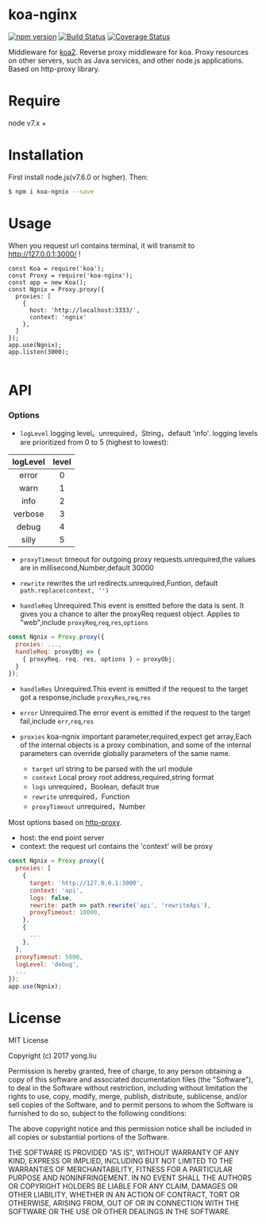 # koa-nginx

[![npm version](https://badge.fury.io/js/koa-nginx.svg)](https://badge.fury.io/js/koa-nginx) [![Build Status](https://www.travis-ci.org/wedog/koa-nginx.svg?branch=master)](https://www.travis-ci.org/wedog/koa-nginx) [![Coverage Status](https://coveralls.io/repos/github/wedog/koa-nginx/badge.svg?branch=master)](https://coveralls.io/github/wedog/koa-nginx?branch=master)

Middleware for [koa2](https://github.com/koajs/koa). Reverse proxy middleware for koa. Proxy resources on other servers, such as Java services, and other node.js applications. Based on http-proxy library.

# Require

node v7.x +

# Installation

First install node.js(v7.6.0 or higher). Then:

```bash
$ npm i koa-ngnix --save
```

# Usage
When you request url contains terminal, it will transmit to http://127.0.0.1:3000/ !

```
const Koa = require('koa');
const Proxy = require('koa-nginx');
const app = new Koa();
const Ngnix = Proxy.proxy({
  proxies: [
    {
      host: 'http://localhost:3333/',
      context: 'ngnix'
    },
  ]
});
app.use(Ngnix);
app.listen(3000);
    
```
# API
### Options
- `logLevel`
logging level。unrequired，String，default 'info'.
logging levels are prioritized from 0 to 5 (highest to lowest):

logLevel | level |
:--------:|:-----:|
error | 0 
warn | 1 
info | 2
verbose | 3 
debug  | 4 
silly  | 5

- `proxyTimeout`
timeout for outgoing proxy requests.unrequired,the values are in millisecond,Number,default 30000

- `rewrite`
rewrites the url redirects.unrequired,Funtion, default `path.replace(context, '')`

- `handleReq`
Unrequired.This event is emitted before the data is sent. It gives you a chance to alter the proxyReq request object. Applies to "web",include `proxyReq`,`req`,`res`,`options`
```js
const Ngnix = Proxy.proxy({
  proxies: ...,
  handleReq: proxyObj => {
    { proxyReq, req, res, options } = proxyObj;
  }
});
```

- `handleRes`
Unrequired.This event is emitted if the request to the target got a response,include `proxyRes`,`req`,`res`

- `error`
Unrequired.The error event is emitted if the request to the target fail,include `err`,`req`,`res`

- `proxies`
koa-ngnix important parameter,required,expect get array,Each of the internal objects is a proxy combination, and some of the internal parameters can override globally parameters of the same name.
  * `target` url string to be parsed with the url module
  * `context` Local proxy root address,required,string format
  * `logs` unrequired，Boolean, default true
  * `rewrite` unrequired，Function
  * `proxyTimeout` unrequired，Number

Most options based on [http-proxy](https://github.com/nodejitsu/node-http-proxy). 
* host: the end point server
* context: the request url contains the 'context' will be proxy

```js
const Ngnix = Proxy.proxy({
  proxies: [
    {
      target: 'http://127.0.0.1:3000',
      context: 'api',
      logs: false,
      rewrite: path => path.rewrite('api', 'rewriteApi'),
      proxyTimeout: 10000,
    },
    {
      ...
    },
  ],
  proxyTimeout: 5000,
  logLevel: 'debug',
  ...
});
app.use(Ngnix);
```

# License
MIT License

Copyright (c) 2017 yong.liu

Permission is hereby granted, free of charge, to any person obtaining a copy
of this software and associated documentation files (the "Software"), to deal
in the Software without restriction, including without limitation the rights
to use, copy, modify, merge, publish, distribute, sublicense, and/or sell
copies of the Software, and to permit persons to whom the Software is
furnished to do so, subject to the following conditions:

The above copyright notice and this permission notice shall be included in all
copies or substantial portions of the Software.

THE SOFTWARE IS PROVIDED "AS IS", WITHOUT WARRANTY OF ANY KIND, EXPRESS OR
IMPLIED, INCLUDING BUT NOT LIMITED TO THE WARRANTIES OF MERCHANTABILITY,
FITNESS FOR A PARTICULAR PURPOSE AND NONINFRINGEMENT. IN NO EVENT SHALL THE
AUTHORS OR COPYRIGHT HOLDERS BE LIABLE FOR ANY CLAIM, DAMAGES OR OTHER
LIABILITY, WHETHER IN AN ACTION OF CONTRACT, TORT OR OTHERWISE, ARISING FROM,
OUT OF OR IN CONNECTION WITH THE SOFTWARE OR THE USE OR OTHER DEALINGS IN THE
SOFTWARE.

